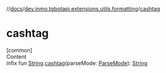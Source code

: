 //[docs](../../index.md)/[dev.inmo.tgbotapi.extensions.utils.formatting](index.md)/[cashtag](cashtag.md)



# cashtag  
[common]  
Content  
infix fun [String](https://kotlinlang.org/api/latest/jvm/stdlib/kotlin/-string/index.html).[cashtag](cashtag.md)(parseMode: [ParseMode](../dev.inmo.tgbotapi.types.ParseMode/-parse-mode/index.md)): [String](https://kotlinlang.org/api/latest/jvm/stdlib/kotlin/-string/index.html)  



